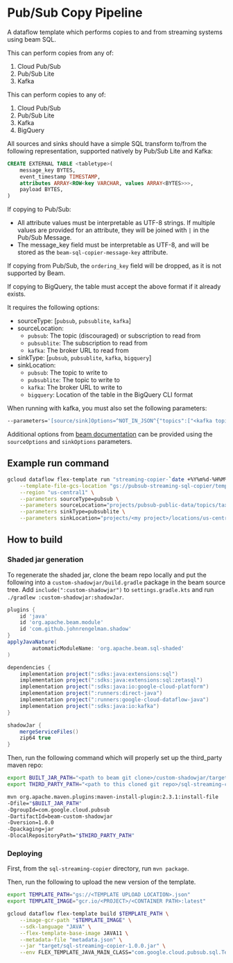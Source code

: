 # Pub/Sub Copy Pipeline

A dataflow template which performs copies to and from streaming systems using
beam SQL.

This can perform copies from any of:
1) Cloud Pub/Sub
2) Pub/Sub Lite
3) Kafka

This can perform copies to any of:
1) Cloud Pub/Sub
2) Pub/Sub Lite
3) Kafka
4) BigQuery

All sources and sinks should have a simple SQL transform to/from the following
representation, supported natively by Pub/Sub Lite and Kafka:

```sql
CREATE EXTERNAL TABLE <tabletype>(
    message_key BYTES,
    event_timestamp TIMESTAMP,
    attributes ARRAY<ROW<key VARCHAR, values ARRAY<BYTES>>>,
    payload BYTES,
)
```

If copying to Pub/Sub:
* All attribute values must be interpretable as UTF-8
strings. If multiple values are provided for an attribute, they will be joined
with `|` in the Pub/Sub Message.
* The message_key field must be interpretable as UTF-8, and will be stored as
the `beam-sql-copier-message-key` attribute.
  
If copying from Pub/Sub, the `ordering_key` field will be dropped, as it is not
supported by Beam.

If copying to BigQuery, the table must accept the above format if it already
exists.

It requires the following options:

* sourceType: [`pubsub`, `pubsublite`, `kafka`]
* sourceLocation:
  * `pubsub`: The topic (discouraged) or subscription to read from
  * `pubsublite`: The subscription to read from
  * `kafka`: The broker URL to read from
* sinkType: [`pubsub`, `pubsublite`, `kafka`, `bigquery`]
* sinkLocation:
  * `pubsub`: The topic to write to
  * `pubsublite`: The topic to write to
  * `kafka`: The broker URL to write to
  * `bigquery`: Location of the table in the BigQuery CLI format
  
When running with kafka, you must also set the following parameters:

```bash
--parameters='[source/sink]Options=^NOT_IN_JSON^{"topics":["<kafka topic name>"],"bootstrap.servers":"<broker URL>"}'
```

Additional options from
[beam documentation](https://beam.apache.org/documentation/dsls/sql/extensions/create-external-table)
can be provided using the `sourceOptions` and `sinkOptions` parameters.

## Example run command

```bash
gcloud dataflow flex-template run "streaming-copier-`date +%Y%m%d-%H%M%S`" \
    --template-file-gcs-location "gs://pubsub-streaming-sql-copier/template/copier.json" \
    --region "us-central1" \
    --parameters sourceType=pubsub \
    --parameters sourceLocation="projects/pubsub-public-data/topics/taxirides-realtime" \
    --parameters sinkType=pubsublite \
    --parameters sinkLocation="projects/<my project>/locations/us-central1-a/topics/taxirides-realtime-clone"
```

## How to build

### Shaded jar generation

To regenerate the shaded jar, clone the beam repo locally and put the following
into a `custom-shadowjar/build.gradle` package in the beam source tree. Add
`include(":custom-shadowjar")` to `settings.gradle.kts` and run
`./gradlew :custom-shadowjar:shadowJar`.

```groovy
plugins {
    id 'java'
    id 'org.apache.beam.module'
    id 'com.github.johnrengelman.shadow'
}
applyJavaNature(
        automaticModuleName: 'org.apache.beam.sql-shaded'
)

dependencies {
    implementation project(":sdks:java:extensions:sql")
    implementation project(":sdks:java:extensions:sql:zetasql")
    implementation project(":sdks:java:io:google-cloud-platform")
    implementation project(":runners:direct-java")
    implementation project(":runners:google-cloud-dataflow-java")
    implementation project(":sdks:java:io:kafka")
}

shadowJar {
    mergeServiceFiles()
    zip64 true
}
```

Then, run the following command which will properly set up the third_party
maven repo:

```bash
export BUILT_JAR_PATH="<path to beam git clone>/custom-shadowjar/target/<jarname>"
export THIRD_PARTY_PATH="<path to this cloned git repo>/sql-streaming-copier/third_party"

mvn org.apache.maven.plugins:maven-install-plugin:2.3.1:install-file
-Dfile="$BUILT_JAR_PATH" 
-DgroupId=com.google.cloud.pubsub
-DartifactId=beam-custom-shadowjar
-Dversion=1.0.0
-Dpackaging=jar 
-DlocalRepositoryPath="$THIRD_PARTY_PATH"
```

### Deploying

First, from the `sql-streaming-copier` directory, run `mvn package`.

Then, run the following to upload the new version of the template.

```bash
export TEMPLATE_PATH="gs://<TEMPLATE UPLOAD LOCATION>.json"
export TEMPLATE_IMAGE="gcr.io/<PROJECT>/<CONTAINER PATH>:latest"

gcloud dataflow flex-template build $TEMPLATE_PATH \
    --image-gcr-path "$TEMPLATE_IMAGE" \
    --sdk-language "JAVA" \
    --flex-template-base-image JAVA11 \
    --metadata-file "metadata.json" \
    --jar "target/sql-streaming-copier-1.0.0.jar" \
    --env FLEX_TEMPLATE_JAVA_MAIN_CLASS="com.google.cloud.pubsub.sql.TemplateMain"
```

